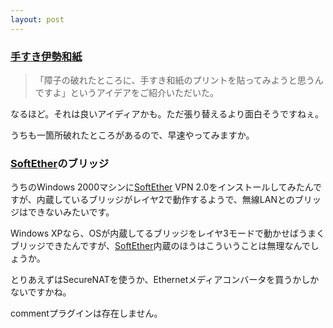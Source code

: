 ```yaml
---
layout: post
---
```

<h3><a href="http://dc.watch.impress.co.jp/cda/item/2005/05/12/1503.html">手すき伊勢和紙</a></h3>
<blockquote><p>「障子の破れたところに、手すき和紙のプリントを貼ってみようと思うんですよ」というアイデアをご紹介いただいた。</p>
</blockquote>
<p>なるほど。それは良いアイディアかも。ただ張り替えるより面白そうですねぇ。</p>
<p>うちも一箇所破れたところがあるので、早速やってみますか。</p>
<h3><a href="http://www.softether.com/jp/">SoftEther</a>のブリッジ</h3>
<p>うちのWindows 2000マシンに<a href="http://www.softether.com/jp/">SoftEther</a> VPN 2.0をインストールしてみたんですが、内蔵しているブリッジがレイヤ2で動作するようで、無線LANとのブリッジはできないみたいです。</p>
<p>Windows XPなら、OSが内蔵してるブリッジをレイヤ3モードで動かせばうまくブリッジできたんですが、<a href="http://www.softether.com/jp/">SoftEther</a>内蔵のほうはこういうことは無理なんでしょうか。</p>
<p>とりあえずはSecureNATを使うか、Ethernetメディアコンバータを買うかしかないですかね。</p>
<p><span class="error">commentプラグインは存在しません。</span> </p>
